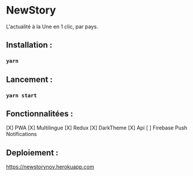# NewStory

L'actualité à la Une en 1 clic, par pays.

## Installation :

### `yarn`


## Lancement :

### `yarn start`


## Fonctionnalitées :


[X] PWA
[X] Multilingue
[X] Redux
[X] DarkTheme
[X] Api
[ ] Firebase Push Notifications

## Deploiement :
https://newstorynov.herokuapp.com
